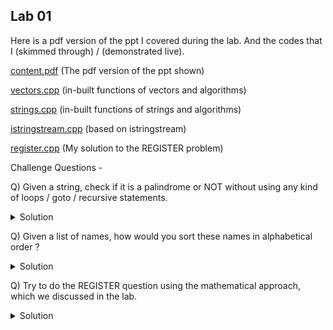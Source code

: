 ## Lab 01

Here is a pdf version of the ppt I covered during the lab. And the codes that I (skimmed through) / (demonstrated live).

  [content.pdf](https://sidhant007.github.io/CS2040C/lab01/content.pdf) (The pdf version of the ppt shown)

  [vectors.cpp](https://sidhant007.github.io/CS2040C/lab01/vectors.cpp) (in-built functions of vectors and algorithms)

  [strings.cpp](https://sidhant007.github.io/CS2040C/lab01/strings.cpp) (in-built functions of strings and algorithms)

  [istringstream.cpp](https://sidhant007.github.io/CS2040C/lab01/istringstream.cpp) (based on istringstream)

  [register.cpp](https://sidhant007.github.io/CS2040C/lab01/register.cpp) (My solution to the REGISTER problem)

Challenge Questions - 

Q) Given a string, check if it is a palindrome or NOT without using any kind of loops / goto / recursive statements.

<details>
  <summary>Solution</summary>
   Use reverse(s.begin(), s.end()), where s is the string.
</details>

Q) Given a list of names, how would you sort these names in alphabetical order ?

<details>
  <summary>Solution</summary>
  Push all the names as strings in a vector\<string\> V, then use sort(V.begin(), V.end())
</details>

Q) Try to do the REGISTER question using the mathematical approach, which we discussed in the lab.

<details>
  <summary>Solution</summary>
  <img src = "register_math.png">
  The above code is written by Srivastave Aaryam (one of the students)
</details>
